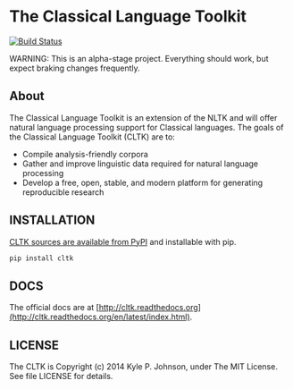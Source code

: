 The Classical Language Toolkit
==============================
[![Build Status](https://travis-ci.org/kylepjohnson/cltk.png?branch=master)](https://travis-ci.org/kylepjohnson/cltk)

WARNING: This is an alpha-stage project. Everything should work, but expect braking changes frequently.

About 
-----
The Classical Language Toolkit is an extension of the NLTK and will offer natural language processing support for Classical languages. The goals of the Classical Language Toolkit (CLTK) are to:

*   Compile analysis-friendly corpora
*   Gather and improve linguistic data required for natural language processing
*   Develop a free, open, stable, and modern platform for generating reproducible research

INSTALLATION
------------
[CLTK sources are available from PyPI](https://pypi.python.org/pypi/cltk) and installable with pip.

```bash
pip install cltk
```

DOCS
----
The official docs are at [http://cltk.readthedocs.org](http://cltk.readthedocs.org/en/latest/index.html).

LICENSE
-------
The CLTK is Copyright (c) 2014 Kyle P. Johnson, under The MIT License. See file LICENSE for details.
